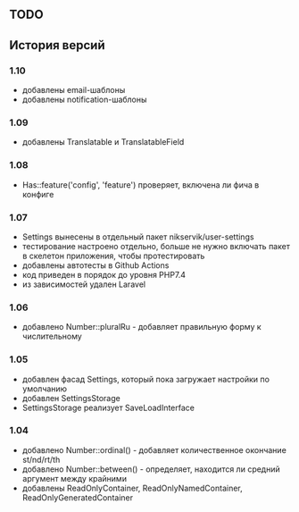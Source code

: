 ## TODO

## История версий
### 1.10
- добавлены email-шаблоны
- добавлены notification-шаблоны

### 1.09
- добавлены Translatable и TranslatableField

### 1.08
- Has::feature('config', 'feature') проверяет, включена ли фича в конфиге

### 1.07
- Settings вынесены в отдельный пакет nikservik/user-settings
- тестирование настроено отдельно, больше не нужно включать пакет в скелетон приложения, чтобы протестировать
- добавлены автотесты в Github Actions
- код приведен в порядок до уровня PHP7.4
- из зависимостей удален Laravel

### 1.06
- добавлено Number::pluralRu - добавляет правильную форму к числительному

### 1.05
- добавлен фасад Settings, который пока загружает настройки по умолчанию
- добавлен SettingsStorage
- SettingsStorage реализует SaveLoadInterface

### 1.04
- добавлено Number::ordinal() - добавляет количественное окончание st/nd/rt/th
- добавлено Number::between() - определяет, находится ли средний аргумент между крайними
- добавлены ReadOnlyContainer, ReadOnlyNamedContainer, ReadOnlyGeneratedContainer
